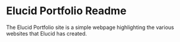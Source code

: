 Elucid Portfolio Readme
=======================

The Elucid Portfolio site is a simple webpage
highlighting the various websites that Elucid
has created.
